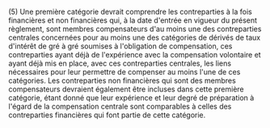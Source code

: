 (5) Une première catégorie devrait comprendre les contreparties à la fois financières et non financières qui, à la date d'entrée en vigueur du présent règlement, sont membres compensateurs d'au moins une des contreparties centrales concernées pour au moins une des catégories de dérivés de taux d'intérêt de gré à gré soumises à l'obligation de compensation, ces contreparties ayant déjà de l'expérience avec la compensation volontaire et ayant déjà mis en place, avec ces contreparties centrales, les liens nécessaires pour leur permettre de compenser au moins l'une de ces catégories. Les contreparties non financières qui sont des membres compensateurs devraient également être incluses dans cette première catégorie, étant donné que leur expérience et leur degré de préparation à l'égard de la compensation centrale sont comparables à celles des contreparties financières qui font partie de cette catégorie.